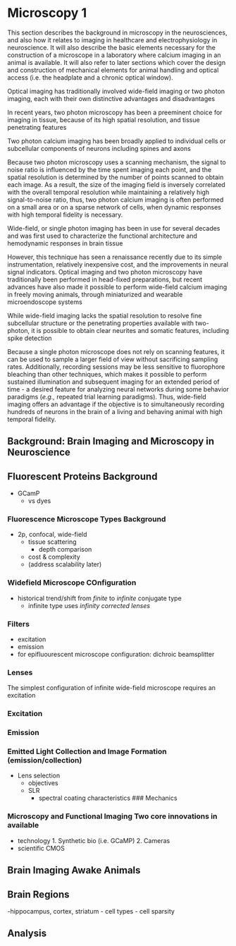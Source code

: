 # Microscopy 1

This section describes the background in microscopy in the neurosciences, and also how it relates to imaging in healthcare and electrophysiology in neuroscience. It will also describe the basic elements necessary for the construction of a microscope in a laboratory where calcium imaging in an animal is available. It will also refer to later sections which cover the design and construction of mechanical elements for animal handling and optical access (i.e. the headplate and a chronic optical window).

<!-- from the frontiers paper -->
Optical imaging has traditionally involved wide-field imaging or two photon imaging, each with their own distinctive advantages and disadvantages

In recent years, two photon microscopy has been a preeminent choice for imaging in tissue, because of its high spatial resolution, and tissue penetrating features

Two photon calcium imaging has been broadly applied to individual cells or subcellular components of neurons including spines and axons

Because two photon microscopy uses a scanning mechanism, the signal to noise ratio is influenced by the time spent imaging each point, and the spatial resolution is determined by the number of points scanned to obtain each image. As a result, the size of the imaging field is inversely correlated with the overall temporal resolution while maintaining a relatively high signal-to-noise ratio, thus, two photon calcium imaging is often performed on a small area or on a sparse network of cells, when dynamic responses with high temporal fidelity is necessary.

Wide-field, or single photon imaging has been in use for several decades and was first used to characterize the functional architecture and hemodynamic responses in brain tissue

However, this technique has seen a renaissance recently due to its simple instrumentation, relatively inexpensive cost, and the improvements in neural signal indicators. Optical imaging and two photon microscopy have traditionally been performed in head-fixed preparations, but recent advances have also made it possible to perform wide-field calcium imaging in freely moving animals, through miniaturized and wearable microendoscope systems

While wide-field imaging lacks the spatial resolution to resolve fine subcellular structure or the penetrating properties available with two-photon, it is possible to obtain clear neurites and somatic features, including spike detection

Because a single photon microscope does not rely on scanning features, it can be used to sample a larger field of view without sacrificing sampling rates. Additionally, recording sessions may be less sensitive to fluorophore bleaching than other techniques, which makes it possible to perform sustained illumination and subsequent imaging for an extended period of time - a desired feature for analyzing neural networks during some behavior paradigms (*e.g.,* repeated trial learning paradigms). Thus, wide-field imaging offers an advantage if the objective is to simultaneously recording hundreds of neurons in the brain of a living and behaving animal with high temporal fidelity.

<!-- from the frontiers paper -->
## Background: Brain Imaging and Microscopy in Neuroscience

## Fluorescent Proteins Background

-   GCamP
    -   vs dyes


### Fluorescence Microscope Types Background

-   2p, confocal, wide-field
    -   tissue scattering
        -   depth comparison
    -   cost & complexity
    -   (address scalability later)

### Widefield Microscope COnfiguration

-   historical trend/shift from *finite* to *infinite* conjugate type
    -   infinite type uses *infinity corrected lenses*

### Filters

-   excitation
-   emission
-   for epifluourescent microscope configuration: dichroic beamsplitter

### Lenses

The simplest configuration of infinite wide-field microscope requires an excitation

### Excitation

### Emission

### Emitted Light Collection and Image Formation (emission/collection)

-   Lens selection
    -   objectives
    -   SLR
        -   spectral coating characteristics \#\#\# Mechanics

### Microscopy and Functional Imaging Two core innovations in available

-   technology 1. Synthetic bio (i.e. GCaMP) 2. Cameras
-   scientific CMOS

## Brain Imaging Awake Animals

## Brain Regions

-hippocampus, cortex, striatum - cell types - cell sparsity

## Analysis
# # 